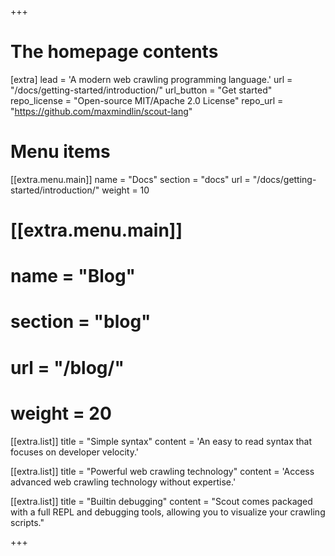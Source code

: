 +++


# The homepage contents
[extra]
lead = 'A modern web crawling programming language.'
url = "/docs/getting-started/introduction/"
url_button = "Get started"
repo_license = "Open-source MIT/Apache 2.0 License"
repo_url = "https://github.com/maxmindlin/scout-lang"

# Menu items
[[extra.menu.main]]
name = "Docs"
section = "docs"
url = "/docs/getting-started/introduction/"
weight = 10

# [[extra.menu.main]]
# name = "Blog"
# section = "blog"
# url = "/blog/"
# weight = 20

[[extra.list]]
title = "Simple syntax"
content = 'An easy to read syntax that focuses on developer velocity.'

[[extra.list]]
title = "Powerful web crawling technology"
content = 'Access advanced web crawling technology without expertise.'

[[extra.list]]
title = "Builtin debugging"
content = "Scout comes packaged with a full REPL and debugging tools, allowing you to visualize your crawling scripts."

+++

